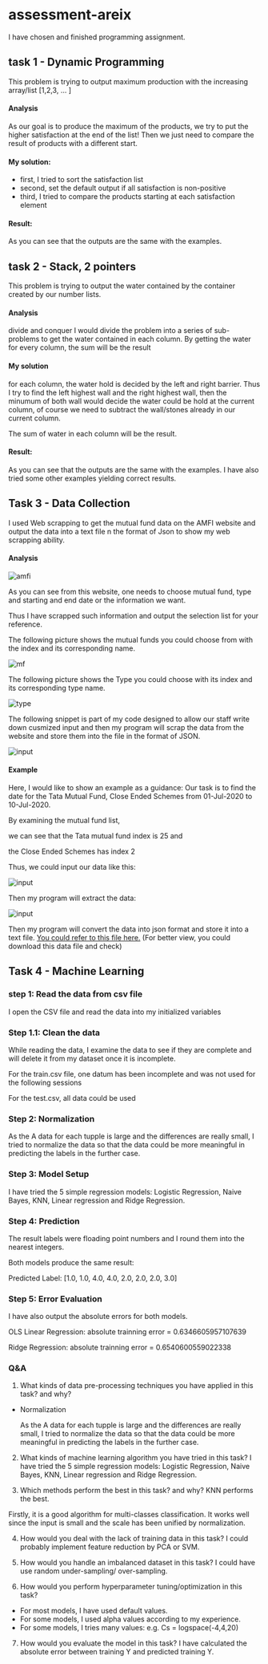 # assessment-areix

I have chosen and finished programming assignment.

## task 1 - Dynamic Programming

This problem is trying to output maximum production with the increasing array/list [1,2,3, ... ]

#### Analysis

As our goal is to produce the maximum of the products, we try to put the higher satisfaction at the end of the list! Then we just need to compare the result of products with a different start.

#### My solution:

- first, I tried to sort the satisfaction list
- second, set the default output if all satisfaction is non-positive
- third, I tried to compare the products starting at each satisfaction element

#### Result:

As you can see that the outputs are the same with the examples.

## task 2 - Stack, 2 pointers

This problem is trying to output the water contained by the container created by our number lists.

#### Analysis

divide and conquer
I would divide the problem into a series of sub-problems to get the water contained in each column.
By getting the water for every column, the sum will be the result

#### My solution

for each column, the water hold is decided by the left and right barrier. Thus I try to find the left highest wall and the right highest wall, then the minumum of both wall would decide the water could be hold at the current column, of course we need to subtract the wall/stones already in our current column.

The sum of water in each column will be the result.

#### Result:

As you can see that the outputs are the same with the examples.
I have also tried some other examples yielding correct results.

## Task 3 - Data Collection

I used Web scrapping to get the mutual fund data on the AMFI website and output the data into a text file n the format of Json to show my web scrapping ability.

#### Analysis

![amfi](./rdme_img/1.png)

As you can see from this website, one needs to choose mutual fund, type and starting and end date or the information we want.

Thus I have scrapped such information and output the selection list for your reference.

The following picture shows the mutual funds you could choose from with the index and its corresponding name.

![mf](./rdme_img/2.png)

The following picture shows the Type you could choose with its index and its corresponding type name.

![type](./rdme_img/3.png)

The following snippet is part of my code designed to allow our staff write down cusmized input and then my program will scrap the data from the website and store them into the file in the format of JSON.

![input](./rdme_img/4.png)

#### Example

Here, I would like to show an example as a guidance:
Our task is to find the date for the Tata Mutual Fund, Close Ended Schemes from 01-Jul-2020 to 10-Jul-2020.

By examining the mutual fund list,

we can see that the Tata mutual fund index is 25 and

the Close Ended Schemes has index 2

Thus, we could input our data like this:

![input](./rdme_img/4.png)

Then my program will extract the data:

![input](./rdme_img/5.png)

Then my program will convert the data into json format and store it into a text file.
[You could refer to this file here.](./result/data.txt)
(For better view, you could download this data file and check)

## Task 4 - Machine Learning

### step 1: Read the data from csv file

I open the CSV file and read the data into my initialized variables

### Step 1.1: Clean the data

While reading the data, I examine the data to see if they are complete and will delete it from my dataset once it is incomplete.

For the train.csv file, one datum has been incomplete and was not used for the following sessions

For the test.csv, all data could be used

### Step 2: Normalization

As the A data for each tupple is large and the differences are really small, I tried to normalize the data so that the data could be more meaningful in predicting the labels in the further case.

### Step 3: Model Setup

I have tried the 5 simple regression models: Logistic Regression, Naive Bayes, KNN, Linear regression and Ridge Regression.

### Step 4: Prediction

The result labels were floading point numbers and I round them into the nearest integers.

Both models produce the same result:

Predicted Label: [1.0, 1.0, 4.0, 4.0, 2.0, 2.0, 2.0, 3.0]

### Step 5: Error Evaluation

I have also output the absolute errors for both models.

OLS Linear Regression: absolute trainning error = 0.6346605957107639

Ridge Regression: absolute trainning error = 0.6540600559022338

### Q&A

1. What kinds of data pre-processing techniques you have applied in this task? and why?

- Normalization

  As the A data for each tupple is large and the differences are really small, I tried to normalize the data so that the data could be more meaningful in predicting the labels in the further case.

2. What kinds of machine learning algorithm you have tried in this task?
   I have tried the 5 simple regression models: Logistic Regression, Naive Bayes, KNN, Linear regression and Ridge Regression.

3. Which methods perform the best in this task? and why?
   KNN performs the best.

Firstly, it is a good algorithm for multi-classes classification.
It works well since the input is small and the scale has been unified by normalization.

4. How would you deal with the lack of training data in this task?
   I could probably implement feature reduction by PCA or SVM.

5. How would you handle an imbalanced dataset in this task?
   I could have use random under-sampling/ over-sampling.

6. How would you perform hyperparameter tuning/optimization in this task?

- For most models, I have used default values.
- For some models, I used alpha values according to my experience.
- For some models, I tries many values: e.g. Cs = logspace(-4,4,20)

7. How would you evaluate the model in this task?
   I have calculated the absolute error between training Y and predicted training Y.
